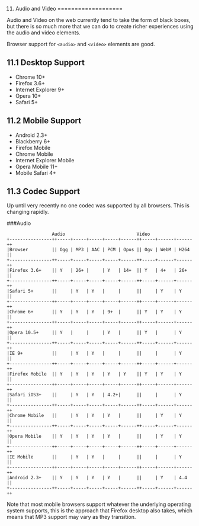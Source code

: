 11. Audio and Video
===================

Audio and Video on the web currently tend to take the form of black boxes, but there is so much more that we can do to create richer experiences using the audio and video elements.

Browser support for `<audio>` and `<video>` elements are good.

11.1 Desktop Support
--------------------

* Chrome 10+
* Firefox 3.6+
* Internet Explorer 9+
* Opera 10+
* Safari 5+

11.2 Mobile Support
-------------------

* Android 2.3+
* Blackberry 6+
* Firefox Mobile
* Chrome Mobile
* Internet Explorer Mobile
* Opera Mobile 11+
* Mobile Safari 4+

11.3 Codec Support
------------------

Up until very recently no one codec was supported by all browsers. This is changing rapidly.

###Audio

`````
                 Audio                           Video
+----------------++-----+-----+-----+-----+------++-----+------+------++
|Browser         || Ogg | MP3 | AAC | PCM | Opus || Ogv | WebM | H264 ||
+----------------++-----+-----+-----+-----+------++-----+------+------++
|Firefox 3.6+    || Y   | 26+ |     | Y   | 14+  || Y   | 4+   | 26+  ||
+----------------++-----+-----+-----+-----+------++-----+------+------++
|Safari 5+       ||     | Y   | Y   |     |      ||     | Y    | Y    ||
+----------------++-----+-----+-----+-----+------++-----+------+------++
|Chrome 6+       || Y   | Y   | Y   | 9+  |      || Y   | Y    | Y    ||
+----------------++-----+-----+-----+-----+------++-----+------+------++
|Opera 10.5+     || Y   |     |     | Y   |      || Y   |      | Y    ||
+----------------++-----+-----+-----+-----+------++-----+------+------++
|IE 9+           ||     | Y   | Y   |     |      ||     |      | Y    ||
+----------------++-----+-----+-----+-----+------++-----+------+------++
|Firefox Mobile  || Y   | Y   | Y   | Y   | Y    || Y   | Y    | Y    ||
+----------------++-----+-----+-----+-----+------++-----+------+------++
|Safari iOS3+    ||     | Y   | Y   | 4.2+|      ||     |      | Y    ||
+----------------++-----+-----+-----+-----+------++-----+------+------++
|Chrome Mobile   ||     | Y   | Y   | Y   |      ||     | Y    | Y    ||
+----------------++-----+-----+-----+-----+------++-----+------+------++
|Opera Mobile    || Y   | Y   | Y   | Y   |      ||     | Y    | Y    ||
+----------------++-----+-----+-----+-----+------++-----+------+------++
|IE Mobile       ||     | Y   | Y   |     |      ||     |      | Y    ||
+----------------++-----+-----+-----+-----+------++-----+------+------++
|Android 2.3+    || Y   | Y   | Y   | Y   |      ||     | Y    | 4.4  ||
+----------------++-----+-----+-----+-----+------++-----+------+------++

`````
Note that most mobile browsers support whatever the underlying operating system supports, this is the approach that Firefox desktop also takes, which means that MP3 support may vary as they transition.


